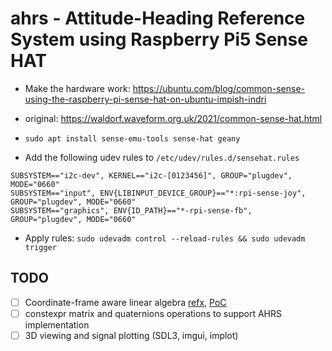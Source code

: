 # ahrs - Attitude-Heading Reference System using Raspberry Pi5 Sense HAT

- Make the hardware work: https://ubuntu.com/blog/common-sense-using-the-raspberry-pi-sense-hat-on-ubuntu-impish-indri
- original:  https://waldorf.waveform.org.uk/2021/common-sense-hat.html

- `sudo apt install sense-emu-tools sense-hat geany`
- Add the following udev rules to `/etc/udev/rules.d/sensehat.rules`
```
SUBSYSTEM=="i2c-dev", KERNEL=="i2c-[0123456]", GROUP="plugdev", MODE="0660"
SUBSYSTEM=="input", ENV{LIBINPUT_DEVICE_GROUP}=="*:rpi-sense-joy", GROUP="plugdev", MODE="0660"
SUBSYSTEM=="graphics", ENV{ID_PATH}=="*-rpi-sense-fb", GROUP="plugdev", MODE="0660"
```
- Apply rules: `sudo udevadm control --reload-rules && sudo udevadm trigger`

## TODO

- [ ] Coordinate-frame aware linear algebra [refx](https://github.com/mosaico-labs/refx), [PoC](https://github.com/cvilas/scratch/blob/master/linalg.cpp)
- [ ] constexpr matrix and quaternions operations to support AHRS implementation
- [ ] 3D viewing and signal plotting (SDL3, imgui, implot)